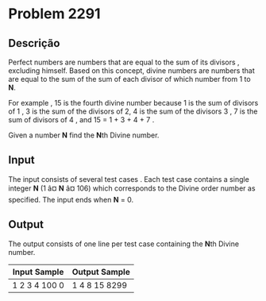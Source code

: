 # Problem 2291

Descrição
----------

Perfect numbers are numbers that are equal to the sum of its divisors , excluding himself. Based on this concept, divine numbers are numbers that are equal to the sum of the sum of each divisor of which number from 1 to **N**.

For example , 15 is the fourth divine number because
1 is the sum of divisors of 1 ,
3 is the sum of the divisors of 2,
4 is the sum of the divisors 3 ,
7 is the sum of divisors of 4 ,
and 15 = 1 + 3 + 4 + 7 .

Given a number **N** find the **N**th Divine number.

Input
-----

The input consists of several test cases . Each test case contains a single integer **N** (1 â¤ **N** â¤ 106) which corresponds to the Divine order number as specified. The input ends when **N** = 0.

Output
------

The output consists of one line per test case containing the **N**th Divine number.


| Input Sample | Output Sample |
| --- | --- |
| 1 2 3 4 100 0 | 1 4 8 15 8299 |

